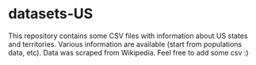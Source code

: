 # datasets-US
This repository contains some CSV files with information about US states and territories. Various information are available (start from populations data, etc). Data was scraped from Wikipedia. Feel free to add some csv :) 
